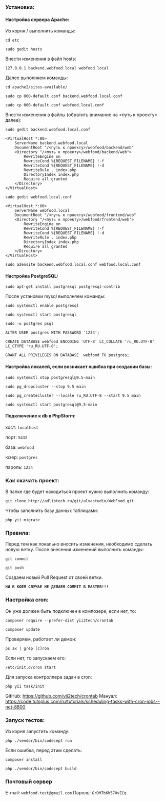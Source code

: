 ### **Установка:**

#### Настройка сервера Apache:

Из корня / выполнить команды:

`cd etc`

`sudo gedit hosts`

Внести изменения в файл hosts:

`127.0.0.1 backend.webfood.local webfood.local`

Далее выполняем команды:

`cd apache2/sites-available/`

`sudo cp 000-default.conf backend.webfood.local.conf`

`sudo cp 000-default.conf webfood.local.conf`

Внести изменения в файлы (обратить внимание на <путь к проекту> далее):

`sudo gedit backend.webfood.local.conf `

    <VirtualHost *:80>
        ServerName backend.webfood.local
        DocumentRoot "/<путь к проекту>/webfood/backend/web"      
        <Directory "/<путь к проекту>/webfood/backend/web">
            RewriteEngine on
            RewriteCond %{REQUEST_FILENAME} !-f
            RewriteCond %{REQUEST_FILENAME} !-d
            RewriteRule . index.php
            DirectoryIndex index.php
            Require all granted
        </Directory>
    </VirtualHost>

`sudo gedit webfood.local.conf `

    <VirtualHost *:80>
        ServerName webfood.local
        DocumentRoot "/<путь к проекту>/webfood/frontend/web"      
        <Directory "/<путь к проекту>/webfood/frontend/web">
            RewriteEngine on
            RewriteCond %{REQUEST_FILENAME} !-f
            RewriteCond %{REQUEST_FILENAME} !-d
            RewriteRule . index.php
            DirectoryIndex index.php
            Require all granted
        </Directory>
    </VirtualHost>

`sudo a2ensite backend.webfood.local.conf webfood.local.conf`


#### Настройка PostgreSQL:

`sudo apt-get install postgresql postgresql-contrib`

После установки mysql выполняем команды:

`sudo systemctl enable postgresql`

`sudo systemctl start postgresql`

`sudo -u postgres psql`

`ALTER USER postgres WITH PASSWORD '1234';`

`CREATE DATABASE webfood ENCODING 'UTF-8' LC_COLLATE 'ru_RU.UTF-8' LC_CTYPE 'ru_RU.UTF-8';`

`GRANT ALL PRIVILEGES ON DATABASE  webfood TO postgres;`

#### Настройка локалей, если возникает ошибка при создании базы:

`sudo systemctl stop postgresql@9.5-main`

`sudo pg_dropcluster --stop 9.5 main`

`sudo pg_createcluster --locale ru_RU.UTF-8 --start 9.5 main`

`sudo systemctl start postgresql@9.5-main`

#### Подключение к db в PhpStorm:

хост:   `localhost`

порт:   `5432`

база:   `webfood`

юзер:   `postgres`

пароль: `1234`

### **Как скачать проект:**

В папке где будет находиться проект нужно выполнить команду:

`git clone http://adlibtech.ru/git/alvastudio/WebFood.git`

Чтобы заполнить базу данных таблицами:

`php yii migrate`


### **Правила:**

Перед тем как локально вносить изменения, необходимо сделать новую ветку. 
После внесения изменений выполнить команды:

`git commit`

`git push`

Создаем новый Pull Request от своей ветки.

**`НИ В КОЕМ СЛУЧАЕ НЕ ДЕЛАЕМ COMMIT В MASTER!!!`**


### **Настройка cron:**

Он уже должен быть подключен в композере, если нет, то:

`composer require --prefer-dist yii2tech/crontab`

`composer update`

Проверяем, работает ли демон:

`ps ax | grep [c]ron`

Если нет, то запускаем его:

`/etc/init.d/cron start`

Для запуска контроллера задач в cron:

`php yii task/init`

GitHub: https://github.com/yii2tech/crontab
Мануал: https://code.tutsplus.com/ru/tutorials/scheduling-tasks-with-cron-jobs--net-8800


### **Запуск тестов:**

Из корня запустить команду:

`php ./vendor/bin/codecept run`

Если ошибка, перед этим сделать: 

`composer install`

`php ./vendor/bin/codecept build`


### **Почтовый сервер**

E-mail: `webfood.test@gmail.com`
Пароль: `GrDM7b6h57HvZCq`
